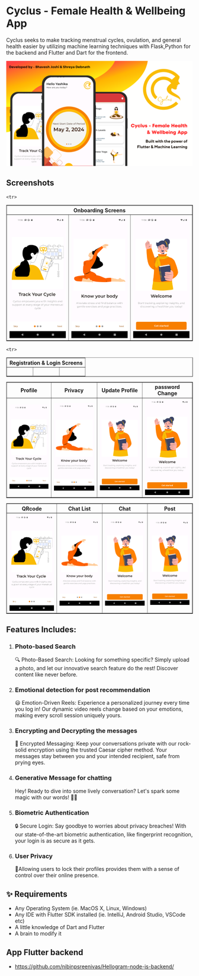  # Cyclus - Female Health & Wellbeing App  
 
Cyclus seeks to make tracking menstrual cycles, ovulation,
and general health easier by utilizing machine learning techniques with Flask,Python for the
backend and Flutter and Dart for the frontend.


<img src="./app_model_shots/cyclus-readme.png" alt="" width="800">

## Screenshots
 
<table border>
     <tr>
        <th style="text-align:center" colspan="3">Onboarding Screens</th>
    </tr>
    <tr>
        <td><img src="./app_model_shots/onboarding1.png" alt="" width="220"></td>
        <td><img src="./app_model_shots/onboarding2.png" alt="" width="220"></td>
        <td><img src="./app_model_shots/onboarding3.png" alt="" width="220"></td>
<!--          <td><img src="./pages/Search.jpg" alt="" width="220"></td> -->
     
    <tr>
</table>

<table border>
     <tr>
        <th style="text-align:center" colspan="3">Registration & Login Screens</th>
    </tr>
    <tr>
        <td><img src="./app_model_shots/signup1" alt="" width="220"></td>
        <td><img src="./app_model_shots/signup3" alt="" width="220"></td>
        <td><img src="./app_model_shots/signin1" alt="" width="220"></td>
<!--          <td><img src="./pages/Search.jpg" alt="" width="220"></td> -->
     
    <tr>
</table>

<table border>
    <tr>
        <th style="text-align:center">Profile</th>
      <th style="text-align:center">Privacy</th>
        <th style="text-align:center">Update Profile</th>
        <th style="text-align:center">password Change</th>
    </tr>
    <tr>
         <td><img src="./app_model_shots/onboarding1.png" alt="" width="220"></td>
        <td><img src="./app_model_shots/onboarding2.png" alt="" width="220"></td>
        <td><img src="./app_model_shots/onboarding3.png" alt="" width="220"></td>
        <td><img src="./app_model_shots/onboarding3.png" alt="" width="220"></td>
    <tr>
</table>

<table border>
    <tr>
        <th style="text-align:center">QRcode</th>
      <th style="text-align:center">Chat List</th>
        <th style="text-align:center">Chat</th>
        <th style="text-align:center">Post</th>
    </tr>
    <tr>
        <td><img src="./app_model_shots/onboarding1.png" alt="" width="220"></td>
        <td><img src="./app_model_shots/onboarding2.png" alt="" width="220"></td>
        <td><img src="./app_model_shots/onboarding3.png" alt="" width="220"></td>
        <td><img src="./app_model_shots/onboarding3.png" alt="" width="220"></td>
    <tr>
</table>

## Features Includes:  

1. ### Photo-based Search
   🔍 Photo-Based Search: Looking for something specific? Simply upload a photo, and let our innovative search feature do the rest! Discover content like never before.
   
3. ### Emotional detection for post recommendation
   😃 Emotion-Driven Reels: Experience a personalized journey every time you log in! Our dynamic video reels change based on your emotions, making every scroll session uniquely yours.
   
5. ### Encrypting and Decrypting the messages
    🔐 Encrypted Messaging: Keep your conversations private with our rock-solid encryption using the trusted Caesar cipher method. Your messages stay between you and your intended recipient, safe from prying eyes.
    
6. ### Generative Message for chatting
   Hey! Ready to dive into some lively conversation? Let's spark some magic with our words! 💬✨
   
7. ### Biometric Authentication
   🔒 Secure Login: Say goodbye to worries about privacy breaches! With our state-of-the-art biometric authentication, like fingerprint recognition, your login is as secure as it gets.
   
9. ### User Privacy
   🔏Allowing users to lock their profiles provides them with a sense of control over their online presence.

 
## ✨ Requirements

* Any Operating System (ie. MacOS X, Linux, Windows)
* Any IDE with Flutter SDK installed (ie. IntelliJ, Android Studio, VSCode etc)
* A little knowledge of Dart and Flutter
* A brain to modify it
 


## App Flutter backend 

- https://github.com/nibinpsreenivas/Hellogram-node-js-backend/
